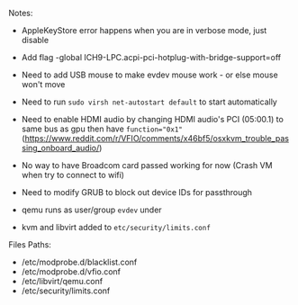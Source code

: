 Notes:
- AppleKeyStore error happens when you are in verbose mode, just disable
- Add flag -global ICH9-LPC.acpi-pci-hotplug-with-bridge-support=off
- Need to add USB mouse to make evdev mouse work - or else mouse won't move
- Need to run `sudo virsh net-autostart default` to start automatically
- Need to enable HDMI audio by changing HDMI audio's PCI (05:00.1) to same bus as gpu then have `function="0x1"` (https://www.reddit.com/r/VFIO/comments/x46bf5/osxkvm_trouble_passing_onboard_audio/)
- No way to have Broadcom card passed working for now (Crash VM when try to connect to wifi)

- Need to modify GRUB to block out device IDs for passthrough
- qemu runs as user/group `evdev` under
- kvm and libvirt added to `etc/security/limits.conf`

Files Paths:
- /etc/modprobe.d/blacklist.conf                              
- /etc/modprobe.d/vfio.conf
- /etc/libvirt/qemu.conf
- /etc/security/limits.conf
